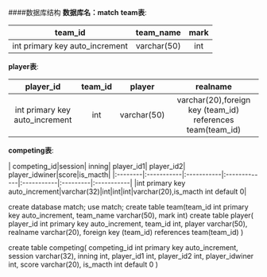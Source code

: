 ####数据库结构
**数据库名：match**
**team表**: 

|team\_id|team\_name|mark|
|:---:|:---:|:----:|
|int primary key auto_increment|varchar(50)|int|

**player表**:

|player\_id|team\_id|player|realname|
|:-----:|:------:|:------:|:------:|
|int primary key auto\_increment|int|varchar(50)|varchar(20),foreign key (team\_id) references team(team_id)|


**competing表**:

| competing\_id|session| inning|  player\_id1| player\_id2| player\_idwiner|score|is\_macth|
|:--------|:-----------|:-----------|:-------------|:-----------|:---------|:-----------|
|int primary key auto\_increment|varchar(32)|int|int|int|varchar(20),is_macth int default 0|


create database match;
use match;
create table team(team\_id int primary key auto\_increment,
team_name varchar(50),
mark int)
create table player(
   player\_id int primary key auto\_increment, 
   team_id int,
   player varchar(50),
   realname varchar(20),
   foreign key (team\_id) references team(team\_id)
   )
   
   create table competing( 
      competing\_id int primary key auto\_increment,
      session varchar(32),
      inning int,
      player_id1 int,
      player_id2 int,
      player_idwiner int,
      score varchar(20),
      is_macth int default 0
   )